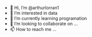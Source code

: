 - 👋 Hi, I’m @arthurlorran1
- 👀 I’m interested in data
- 🌱 I’m currently learning programation
- 💞️ I’m looking to collaborate on ...
- 📫 How to reach me ...

<!---
arthurlorran1/arthurlorran1 is a ✨ special ✨ repository because its `README.md` (this file) appears on your GitHub profile.
You can click the Preview link to take a look at your changes.
--->
